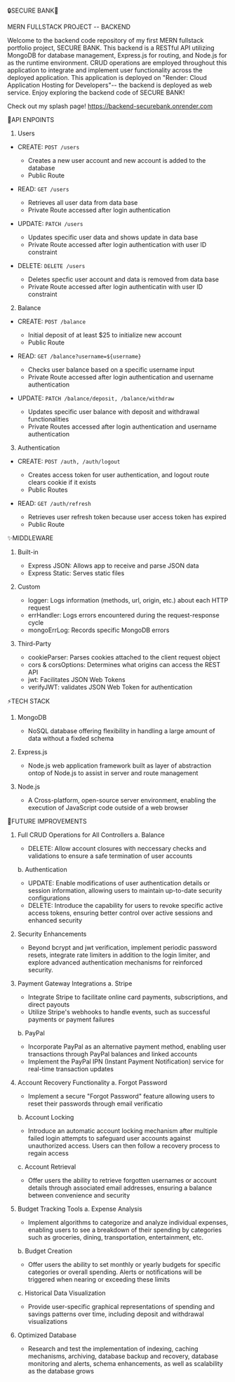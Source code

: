 🔒SECURE BANK🏦 

MERN FULLSTACK PROJECT -- BACKEND

Welcome to the backend code repository of my first MERN fullstack portfolio project, SECURE BANK. This backend is a RESTful API utilizing MongoDB for database management, 
Express.js for routing, and Node.js for as the runtime environment. CRUD operations are employed throughout this application to integrate and implement user functionality across the deployed application.
This application is deployed on "Render: Cloud Application Hosting for Developers"-- the backend is deployed as web service.  Enjoy exploring the backend code of SECURE BANK!

Check out my splash page!
https://backend-securebank.onrender.com

🔗API ENPOINTS

1. Users

 - CREATE: `POST /users`
    - Creates a new user account and new account is added to the database
    - Public Route
      
  - READ: `GET /users`
    - Retrieves all user data from data base
    - Private Route accessed after login authentication
      
  - UPDATE: `PATCH /users`
    - Updates specific user data and shows update in data base
    - Private Route accessed after login authentication with user ID constraint
   
  - DELETE: `DELETE /users`
    - Deletes specfic user account and data is removed from data base
    - Private Route accessed after login authenticatin with user ID constraint 
       
2. Balance
   
  - CREATE: `POST /balance`
    - Initial deposit of at least $25 to initialize new account
    - Public Route
       
   - READ: `GET /balance?username=${username}`
      - Checks user balance based on a specific username input
      - Private Route accessed after login authentication and username authentication
        
   - UPDATE: `PATCH /balance/deposit, /balance/withdraw`
      - Updates specific user balance with deposit and withdrawal functionalities
      - Private Routes accessed after login authentication and username authentication 
       
3. Authentication
   
  - CREATE: `POST /auth, /auth/logout`
     - Creates access token for user authentication, and logout route clears cookie if it exists
     - Public Routes
    
   - READ: `GET /auth/refresh`
      - Retrieves user refresh token because user access token has expired
      - Public Route
     
 ✨MIDDLEWARE

 1. Built-in
    - Express JSON: Allows app to receive and parse JSON data
    - Express Static: Serves static files
      
 2. Custom
    - logger: Logs information (methods, url, origin, etc.) about each HTTP request
    - errHandler: Logs errors encountered during the request-response cycle
    - mongoErrLog: Records specific MongoDB errors
      
 3. Third-Party
    - cookieParser: Parses cookies attached to the client request object
    - cors & corsOptions: Determines what origins can access the REST API
    - jwt: Facilitates JSON Web Tokens
    - verifyJWT: validates JSON Web Token for authentication 

⚡️TECH STACK

  1. MongoDB
     - NoSQL database offering flexibility in handling a large amount of data without a fixded schema

  2. Express.js
     - Node.js web application framework built as layer of abstraction ontop of Node.js to assist in server and route management

  3. Node.js
     -  A Cross-platform, open-source server environment, enabling the execution of JavaScript code outside of a web browser
       
🚀FUTURE IMPROVEMENTS

 1. Full CRUD Operations for All Controllers
    a. Balance
     - DELETE: Allow account closures with neccessary checks and validations to ensure a safe termination of user accounts

    b. Authentication
      - UPDATE: Enable modifications of user authentication details or session information, allowing users to maintain up-to-date security configurations
      - DELETE: Introduce the capability for users to revoke specific active access tokens, ensuring better control over active sessions and enhanced security

  2. Security Enhancements
      - Beyond bcrypt and jwt verification, implement periodic password resets, integrate rate limiters in addition to the login limiter, and explore advanced authentication mechanisms for reinforced security.

 3. Payment Gateway Integrations
     a. Stripe
       - Integrate Stripe to facilitate online card payments, subscriptions, and direct payouts
       - Utilize Stripe's webhooks to handle events, such as successful payments or payment failures

    b. PayPal
      - Incorporate PayPal as an alternative payment method, enabling user transactions through PayPal balances and linked accounts
      - Implement the PayPal IPN (Instant Payment Notification) service for real-time transaction updates

   4. Account Recovery Functionality
      a. Forgot Password
       - Implement a secure "Forgot Password" feature allowing users to reset their passwords through email verificatio
     
      b. Account Locking
       - Introduce an automatic account locking mechanism after multiple failed login attempts to safeguard user accounts against unauthorized access. Users can then follow a recovery process to regain access

      c. Account Retrieval
        - Offer users the ability to retrieve forgotten usernames or account details through associated email addresses, ensuring a balance between convenience and security

   5. Budget Tracking Tools
      a. Expense Analysis
       - Implement algorithms to categorize and analyze individual expenses, enabling users to see a breakdown of their spending by categories such as groceries, dining, transportation, entertainment, etc.
     
      b. Budget Creation
       - Offer users the ability to set monthly or yearly budgets for specific categories or overall spending. Alerts or notifications will be triggered when nearing or exceeding these limits

      c. Historical Data Visualization
        - Provide user-specific graphical representations of spending and savings patterns over time, including deposit and withdrawal visualizations
         
   6. Optimized Database
       - Research and test the implementation of indexing, caching mechanisms, archiving, database backup and recovery, database monitoring and alerts, schema enhancements, as well as scalability as the database grows
         
